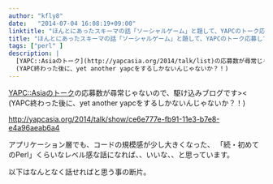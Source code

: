 ```yaml
---
author: "kfly8"
date:   "2014-07-04 16:08:19+09:00"
linktitle: "ほんとにあったスキーマの話「ソーシャルゲーム」と題して、YAPCのトーク応募してみた"
title: "ほんとにあったスキーマの話「ソーシャルゲーム」と題して、YAPCのトーク応募してみた"
tags: ["perl" ]
description: |
  [YAPC::Asiaのトーク](http://yapcasia.org/2014/talk/list)の応募数が尋常じゃないので、駆け込みブログです><
  (YAPC終わった後に、yet another yapcをするしかないんじゃないか？！)
---
```


[YAPC::Asiaのトーク](http://yapcasia.org/2014/talk/list)の応募数が尋常じゃないので、駆け込みブログです><
(YAPC終わった後に、yet another yapcをするしかないんじゃないか？！)


http://yapcasia.org/2014/talk/show/ce6e777e-fb91-11e3-b7e8-e4a96aeab6a4


アプリケーション層でも、コードの規模感が少し大きくなった、
「続・初めてのPerl」くらいなレベル感な話になれば、、いいな、、と思っています。


以下はなんとなく話せればと思う事の断片。


<script src="https://gist.github.com/kfly8/d2d23c435801551a278f.js"></script>

